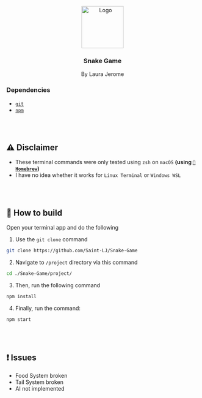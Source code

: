 <br />
<div align="center">
    <img src="https://cdn.iconscout.com/icon/premium/png-256-thumb/snake-game-8700200-7154211.png" alt="Logo" width="110" height="110">
  </a>

  <h3 align="center"><b>Snake Game</b></h3>

  <p align="center">
    By Laura Jerome
  </p>
</div>

### Dependencies
* <a aria-label="Homebrew" href="https://git-scm.com/downloads">`git`</a>
* <a aria-label="npm" href="https://docs.npmjs.com/downloading-and-installing-node-js-and-npm">`npm`</a>

<br />
<br />

## ⚠️ Disclaimer
* These terminal commands were only tested using `zsh` on `macOS` **(using <a href="https://brew.sh">`🍺Homebrew`</a>)**
* I have no idea whether it works for `Linux Terminal` or `Windows WSL`

<br />
<br />

## 🔨 How to build

Open your terminal app and do the following

1. Use the `git clone` command
```sh
git clone https://github.com/Saint-LJ/Snake-Game
```
2. Navigate to `/project` directory via this command
```sh
cd ./Snake-Game/project/
```
3. Then, run the following command
```sh
npm install
```
4. Finally, run the command:
```sh
npm start
```

<br />
<br />

## ❗ Issues

* Food System broken
* Tail System broken
* AI not implemented 
